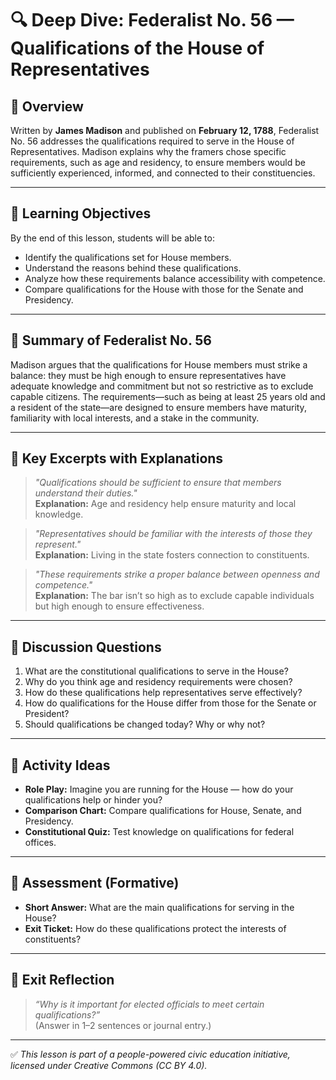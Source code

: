 # 🔍 Deep Dive: Federalist No. 56 — Qualifications of the House of Representatives

## 🧭 Overview

Written by **James Madison** and published on **February 12, 1788**, Federalist No. 56 addresses the qualifications required to serve in the House of Representatives. Madison explains why the framers chose specific requirements, such as age and residency, to ensure members would be sufficiently experienced, informed, and connected to their constituencies.

---

## 🎯 Learning Objectives

By the end of this lesson, students will be able to:  
- Identify the qualifications set for House members.  
- Understand the reasons behind these qualifications.  
- Analyze how these requirements balance accessibility with competence.  
- Compare qualifications for the House with those for the Senate and Presidency.

---

## 📘 Summary of Federalist No. 56

Madison argues that the qualifications for House members must strike a balance: they must be high enough to ensure representatives have adequate knowledge and commitment but not so restrictive as to exclude capable citizens. The requirements—such as being at least 25 years old and a resident of the state—are designed to ensure members have maturity, familiarity with local interests, and a stake in the community.

---

## 📖 Key Excerpts with Explanations

> *"Qualifications should be sufficient to ensure that members understand their duties."*  
**Explanation:** Age and residency help ensure maturity and local knowledge.

> *"Representatives should be familiar with the interests of those they represent."*  
**Explanation:** Living in the state fosters connection to constituents.

> *"These requirements strike a proper balance between openness and competence."*  
**Explanation:** The bar isn’t so high as to exclude capable individuals but high enough to ensure effectiveness.

---

## 💬 Discussion Questions

1. What are the constitutional qualifications to serve in the House?  
2. Why do you think age and residency requirements were chosen?  
3. How do these qualifications help representatives serve effectively?  
4. How do qualifications for the House differ from those for the Senate or President?  
5. Should qualifications be changed today? Why or why not?

---

## 🧪 Activity Ideas

- **Role Play:** Imagine you are running for the House — how do your qualifications help or hinder you?  
- **Comparison Chart:** Compare qualifications for House, Senate, and Presidency.  
- **Constitutional Quiz:** Test knowledge on qualifications for federal offices.

---

## 📎 Assessment (Formative)

- **Short Answer:** What are the main qualifications for serving in the House?  
- **Exit Ticket:** How do these qualifications protect the interests of constituents?

---

## 🏁 Exit Reflection

> *“Why is it important for elected officials to meet certain qualifications?”*  
(Answer in 1–2 sentences or journal entry.)

---

✅ *This lesson is part of a people-powered civic education initiative, licensed under Creative Commons (CC BY 4.0).*
